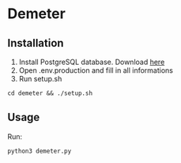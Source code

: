 Demeter
======

## Installation
1. Install PostgreSQL database. Download [here](https://www.postgresql.org/download/)
2. Open .env.production and fill in all informations
3. Run setup.sh
```
cd demeter && ./setup.sh
```

## Usage
Run:
```
python3 demeter.py
```


